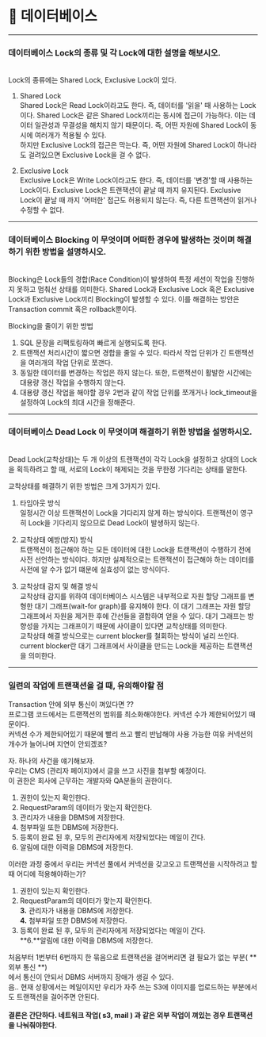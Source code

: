 # 🐼 데이터베이스




---


### 데이터베이스 Lock의 종류 및 각 Lock에 대한 설명을 해보시오.    
</br>
Lock의 종류에는 Shared Lock, Exclusive Lock이 있다.    
    
1) Shared Lock    
Shared Lock은 Read Lock이라고도 한다. 즉, 데이터를 '읽을' 때 사용하는 Lock이다. Shared Lock은 같은 Shared Lock끼리는 동시에 접근이 가능하다.
이는 데이터 일관성과 무결성을 해치지 않기 때문이다. 즉, 어떤 자원에 Shared Lock이 동시에 여러개가 적용될 수 있다.    
하지만 Exclusive Lock의 접근은 막는다. 즉, 어떤 자원에 Shared Lock이 하나라도 걸려있으면 Exclusive Lock을 걸 수 없다.    
     
2) Exclusive Lock    
Exclusive Lock은 Write Lock이라고도 한다. 즉, 데이터를 '변경'할 때 사용하는 Lock이다. Exclusive Lock은 트랜잭션이 끝날 때 까지 유지된다.
Exclusive Lock이 끝날 때 까지 '어떠한' 접근도 허용되지 않는다. 즉, 다른 트랜잭션이 읽거나 수정할 수 없다.    

---


### 데이터베이스 Blocking 이 무엇이며 어떠한 경우에 발생하는 것이며 해결하기 위한 방법을 설명하시오.    
</br>          
Blocking은 Lock들의 경합(Race Condition)이 발생하여 특정 세션이 작업을 진행하지 못하고 멈춰선 상태를 의미한다.    
Shared Lock과 Exclusive Lock 혹은 Exclusive Lock과 Exclusive Lock끼리 Blocking이 발생할 수 있다. 이를 해결하는 방안은 Transaction commit 혹은 rollback뿐이다.    
    
Blocking을 줄이기 위한 방법    
1. SQL 문장을 리팩토링하여 빠르게 실행되도록 한다.    
2. 트랜잭션 처리시간이 짧으면 경합을 줄일 수 있다. 따라서 작업 단위가 긴 트랜잭션을 여러개의 작업 단위로 쪼갠다.   
3. 동일한 데이터를 변경하는 작업은 하지 않는다. 또한, 트랜잭션이 활발한 시간에는 대용량 갱신 작업을 수행하지 않는다.    
4. 대용량 갱신 작업을 해야할 경우 2번과 같이 작업 단위를 쪼개거나 lock_timeout을 설정하여 Lock의 최대 시간을 정해준다.    

---



### 데이터베이스 Dead Lock 이 무엇이며 해결하기 위한 방법을 설명하시오.    
</br>    
Dead Lock(교착상태)는 두 개 이상의 트랜잭션이 각각 Lock을 설정하고 상대의 Lock을 획득하려고 할 때, 서로의 Lock이 해제되는 것을 무한정 기다리는 상태를 말한다.   
    
교착상태를 해결하기 위한 방법은 크게 3가지가 있다.    
1) 타임아웃 방식    
일정시간 이상 트랜잭션이 Lock을 기다리지 않게 하는 방식이다. 트랜잭션이 영구히 Lock을 기다리지 않으므로 Dead Lock이 발생하지 않는다.    
    
2) 교착상태 예방(방지) 방식   
트랜잭션이 접근해야 하는 모든 데이터에 대한 Lock을 트랜잭션이 수행하기 전에 사전 선언하는 방식이다. 하지만 실제적으로는 트랜잭션이 접근해야 하는 데이터를 사전에 알 수가 없기 떄문에 실효성이 없는 방식이다.
    
3) 교착상태 감지 및 해결 방식    
교착상태 감지를 위하여 데이터베이스 시스템은 내부적으로 자원 할당 그래프를 변형한 대기 그래프(wait-for graph)를 유지해야 한다. 이 대기 그래프는 자원 할당 그래프에서 자원을 제거한 후에 간선들을 결합하여 얻을 수 있다. 대기 그래프는 방향성을 가지는 그래프이기 때문에 사이클이 있다면 교착상태를 의미한다.    
교착상태 해결 방식으로는 current blocker를 철회하는 방식이 널리 쓰인다. current blocker란 대기 그래프에서 사이클을 만드는 Lock을 제공하는 트랜잭션을 의미한다.


---

### 일련의 작업에 트랜잭션을 걸 때, 유의해야할 점

Transaction 안에 외부 통신이 껴있다면 ?? <br>
프로그램 코드에서는 트랜잭션의 범위를 최소화해야한다. 커넥션 수가 제한되어있기 때문이다.  <br>
커넥션 수가 제한되어있기 때문에 빨리 쓰고 빨리 반납해야 사용 가능한 여유 커넥션의 개수가 늘어나며 지연이 안되겠죠? <br>

자. 하나의 사건을 얘기해보자. <br>
우리는 CMS (관리자 페이지)에서 글을 쓰고 사진을 첨부할 예정이다. <br>
이 권한은 회사에 근무하는 개발자와 QA분들의 권한이다. <br>

1. 권한이 있는지 확인한다. <br>
2. RequestParam의  데이터가 맞는지 확인한다. <br>
3. 관리자가 내용을 DBMS에 저장한다. <br>
4. 첨부파일 또한 DBMS에 저장한다.<br>
5. 등록이 완료 된 후, 모두의 관리자에게 저장되었다는 메일이 간다.<br>
6. 알림에 대한 이력을 DBMS에 저장한다. <br>

이러한 과정 중에서 우리는 커넥션 풀에서 커넥션을 갖고오고 트랜잭션을 시작하려고 할 때 어디에 적용해야하는가?<br>


1. 권한이 있는지 확인한다.<br>
2. RequestParam의  데이터가 맞는지 확인한다.<br>
**3.** 관리자가 내용을 DBMS에 저장한다.<br>
**4.** 첨부파일 또한 DBMS에 저장한다.<br>
5. 등록이 완료 된 후, 모두의 관리자에게 저장되었다는 메일이 간다.<br>
**6.**알림에 대한 이력을 DBMS에 저장한다. <br>

처음부터 1번부터 6번까지 한 묶음으로 트랜잭션을 걸어버리면 걸 필요가 없는 부분( **외부 통신 **) <br>
에서 통신이 안되서 DBMS 서버까지 장애가 생길 수 있다.<br>
음.. 현재 상황에서는 메일이지만 우리가 자주 쓰는 S3에 이미지를 업로드하는 부분에서도 트랜잭션을 걸어주면 안된다. <br>
<br>
**결론은 간단하다. 네트워크 작업( s3, mail ) 과 같은 외부 작업이 껴있는 경우 트랜잭션을 나눠줘야한다.** <br>

